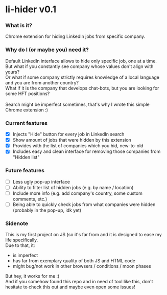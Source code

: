 # li-hider v0.1

### What is it?
Chrome extension for hiding LinkedIn jobs from specific company.

### Why do I (or maybe you) need it?
Default LinkedIn interface allows to hide only specific job, one at a time. <br>
But what if you constantly see company whose values don't align with yours?<br>
Or what if some company strictly requires knowledge of a local language and you are from another country?<br>
What if it is the company that develops chat-bots, but you are looking for some HFT positions?<br><br>
Search might be imperfect sometimes, that's why I wrote this simple Chrome extension :)

### Current features
- [x] Injects "Hide" button for every job in LinkedIn search
- [x] Show amount of jobs that were hidden by this extension
- [x] Provides with the list of companies which you hid, new-to-old
- [x] Includes easy and clean interface for removing those companies from "Hidden list"

### Future features
- [ ] Less ugly pop-up interface
- [ ] Ability to filter list of hidden jobs (e.g. by name / location)
- [ ] Include more info (e.g. add company's country, some custom comments, etc.)
- [ ] Being able to quickly check jobs from what companies were hidden (probably in the pop-up, idk yet)

### Sidenote
This is my first project on JS (so it's far from  and it is designed to ease my life specifically. <br>
Due to that, it:
- is imperfect
- has far from exemplary quality of both JS and HTML code
- might bug/not work in other browsers / conditions / moon phases <br>

But hey, it works for me :)  <br>
And if you somehow found this repo and in need of tool like this, don't hesitate to check this out and maybe even open some issues!
